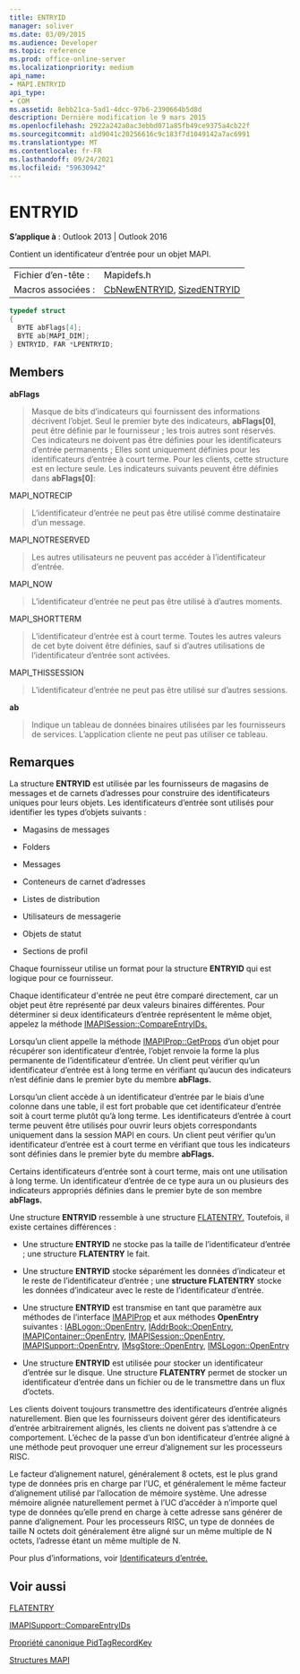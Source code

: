 ```yaml
---
title: ENTRYID
manager: soliver
ms.date: 03/09/2015
ms.audience: Developer
ms.topic: reference
ms.prod: office-online-server
ms.localizationpriority: medium
api_name:
- MAPI.ENTRYID
api_type:
- COM
ms.assetid: 8ebb21ca-5ad1-4dcc-97b6-2390664b5d8d
description: Dernière modification le 9 mars 2015
ms.openlocfilehash: 2922a242a0ac3ebbd071a85fb49ce9375a4cb22f
ms.sourcegitcommit: a1d9041c20256616c9c183f7d1049142a7ac6991
ms.translationtype: MT
ms.contentlocale: fr-FR
ms.lasthandoff: 09/24/2021
ms.locfileid: "59630942"
---
```

# <a name="entryid"></a>ENTRYID

  
  
**S’applique à** : Outlook 2013 | Outlook 2016 
  
Contient un identificateur d’entrée pour un objet MAPI. 
  
|||
|:-----|:-----|
|Fichier d’en-tête :  <br/> |Mapidefs.h  <br/> |
|Macros associées :  <br/> |[CbNewENTRYID](cbnewentryid.md), [SizedENTRYID](sizedentryid.md) <br/> |
   
```cpp
typedef struct
{
  BYTE abFlags[4];
  BYTE ab[MAPI_DIM];
} ENTRYID, FAR *LPENTRYID;

```

## <a name="members"></a>Members

 **abFlags**
  
> Masque de bits d’indicateurs qui fournissent des informations décrivent l’objet. Seul le premier byte des indicateurs, **abFlags[0]**, peut être définie par le fournisseur ; les trois autres sont réservés. Ces indicateurs ne doivent pas être définies pour les identificateurs d’entrée permanents ; Elles sont uniquement définies pour les identificateurs d’entrée à court terme. Pour les clients, cette structure est en lecture seule. Les indicateurs suivants peuvent être définies dans **abFlags[0]**:
    
MAPI_NOTRECIP 
  
> L’identificateur d’entrée ne peut pas être utilisé comme destinataire d’un message.
    
MAPI_NOTRESERVED 
  
> Les autres utilisateurs ne peuvent pas accéder à l’identificateur d’entrée.
    
MAPI_NOW 
  
> L’identificateur d’entrée ne peut pas être utilisé à d’autres moments.
    
MAPI_SHORTTERM 
  
> L’identificateur d’entrée est à court terme. Toutes les autres valeurs de cet byte doivent être définies, sauf si d’autres utilisations de l’identificateur d’entrée sont activées.
    
MAPI_THISSESSION 
  
> L’identificateur d’entrée ne peut pas être utilisé sur d’autres sessions.
    
 **ab**
  
> Indique un tableau de données binaires utilisées par les fournisseurs de services. L’application cliente ne peut pas utiliser ce tableau.
    
## <a name="remarks"></a>Remarques

La structure **ENTRYID** est utilisée par les fournisseurs de magasins de messages et de carnets d’adresses pour construire des identificateurs uniques pour leurs objets. Les identificateurs d’entrée sont utilisés pour identifier les types d’objets suivants : 
  
- Magasins de messages
    
- Folders
    
- Messages
    
- Conteneurs de carnet d’adresses
    
- Listes de distribution
    
- Utilisateurs de messagerie
    
- Objets de statut
    
- Sections de profil
    
Chaque fournisseur utilise un format pour la structure **ENTRYID** qui est logique pour ce fournisseur. 
  
Chaque identificateur d'entrée ne peut être comparé directement, car un objet peut être représenté par deux valeurs binaires différentes. Pour déterminer si deux identificateurs d’entrée représentent le même objet, appelez la méthode [IMAPISession::CompareEntryIDs.](imapisession-compareentryids.md) 
  
Lorsqu’un client appelle la méthode [IMAPIProp::GetProps](imapiprop-getprops.md) d’un objet pour récupérer son identificateur d’entrée, l’objet renvoie la forme la plus permanente de l’identificateur d’entrée. Un client peut vérifier qu’un identificateur d’entrée est à long terme en vérifiant qu’aucun des indicateurs n’est définie dans le premier byte du membre **abFlags.** 
  
Lorsqu’un client accède à un identificateur d’entrée par le biais d’une colonne dans une table, il est fort probable que cet identificateur d’entrée soit à court terme plutôt qu’à long terme. Les identificateurs d’entrée à court terme peuvent être utilisés pour ouvrir leurs objets correspondants uniquement dans la session MAPI en cours. Un client peut vérifier qu’un identificateur d’entrée est à court terme en vérifiant que tous les indicateurs sont définies dans le premier byte du membre **abFlags.** 
  
Certains identificateurs d’entrée sont à court terme, mais ont une utilisation à long terme. Un identificateur d’entrée de ce type aura un ou plusieurs des indicateurs appropriés définies dans le premier byte de son membre **abFlags.** 
  
Une structure **ENTRYID** ressemble à une structure [FLATENTRY.](flatentry.md) Toutefois, il existe certaines différences : 
  
- Une structure **ENTRYID** ne stocke pas la taille de l’identificateur d’entrée ; une structure **FLATENTRY** le fait. 
    
- Une structure **ENTRYID** stocke séparément les données d’indicateur et le reste de l’identificateur d’entrée ; une **structure FLATENTRY** stocke les données d’indicateur avec le reste de l’identificateur d’entrée. 
    
- Une structure **ENTRYID** est transmise en tant que paramètre aux méthodes de l’interface [IMAPIProp](imapipropiunknown.md) et aux méthodes **OpenEntry** suivantes : [IABLogon::OpenEntry](iablogon-openentry.md), [IAddrBook::OpenEntry](iaddrbook-openentry.md), [IMAPIContainer::OpenEntry](imapicontainer-openentry.md), [IMAPISession::OpenEntry](imapisession-openentry.md), [IMAPISupport::OpenEntry](imapisupport-openentry.md), [IMsgStore::OpenEntry](imsgstore-openentry.md), [IMSLogon::OpenEntry](imslogon-openentry.md)
    
- Une structure **ENTRYID** est utilisée pour stocker un identificateur d’entrée sur le disque. Une structure **FLATENTRY** permet de stocker un identificateur d’entrée dans un fichier ou de le transmettre dans un flux d’octets. 
    
Les clients doivent toujours transmettre des identificateurs d’entrée alignés naturellement. Bien que les fournisseurs doivent gérer des identificateurs d’entrée arbitrairement alignés, les clients ne doivent pas s’attendre à ce comportement. L’échec de la passe d’un bon identificateur d’entrée aligné à une méthode peut provoquer une erreur d’alignement sur les processeurs RISC. 
  
Le facteur d’alignement naturel, généralement 8 octets, est le plus grand type de données pris en charge par l’UC, et généralement le même facteur d’alignement utilisé par l’allocation de mémoire système. Une adresse mémoire alignée naturellement permet à l’UC d’accéder à n’importe quel type de données qu’elle prend en charge à cette adresse sans générer de panne d’alignement. Pour les processeurs RISC, un type de données de taille N octets doit généralement être aligné sur un même multiple de N octets, l’adresse étant un même multiple de N.
  
Pour plus d’informations, voir [Identificateurs d’entrée.](mapi-entry-identifiers.md) 
  
## <a name="see-also"></a>Voir aussi



[FLATENTRY](flatentry.md)
  
[IMAPISupport::CompareEntryIDs](imapisupport-compareentryids.md)
  
[Propriété canonique PidTagRecordKey](pidtagrecordkey-canonical-property.md)


[Structures MAPI](mapi-structures.md)

